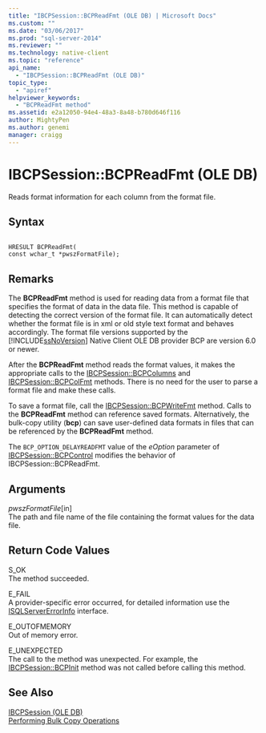 ```yaml
---
title: "IBCPSession::BCPReadFmt (OLE DB) | Microsoft Docs"
ms.custom: ""
ms.date: "03/06/2017"
ms.prod: "sql-server-2014"
ms.reviewer: ""
ms.technology: native-client
ms.topic: "reference"
api_name: 
  - "IBCPSession::BCPReadFmt (OLE DB)"
topic_type: 
  - "apiref"
helpviewer_keywords: 
  - "BCPReadFmt method"
ms.assetid: e2a12050-94e4-48a3-8a48-b780d646f116
author: MightyPen
ms.author: genemi
manager: craigg
---
```

# IBCPSession::BCPReadFmt (OLE DB)
  Reads format information for each column from the format file.  
  
## Syntax  
  
```  
  
HRESULT BCPReadFmt(   
const wchar_t *pwszFormatFile);  
```  
  
## Remarks  
 The **BCPReadFmt** method is used for reading data from a format file that specifies the format of data in the data file. This method is capable of detecting the correct version of the format file. It can automatically detect whether the format file is in xml or old style text format and behaves accordingly. The format file versions supported by the [!INCLUDE[ssNoVersion](../../includes/ssnoversion-md.md)] Native Client OLE DB provider BCP are version 6.0 or newer.  
  
 After the **BCPReadFmt** method reads the format values, it makes the appropriate calls to the [IBCPSession::BCPColumns](ibcpsession-bcpcolumns-ole-db.md) and [IBCPSession::BCPColFmt](ibcpsession-bcpcolfmt-ole-db.md) methods. There is no need for the user to parse a format file and make these calls.  
  
 To save a format file, call the [IBCPSession::BCPWriteFmt](ibcpsession-bcpwritefmt-ole-db.md) method. Calls to the **BCPReadFmt** method can reference saved formats. Alternatively, the bulk-copy utility (**bcp**) can save user-defined data formats in files that can be referenced by the **BCPReadFmt** method.  
  
 The `BCP_OPTION_DELAYREADFMT` value of the *eOption* parameter of [IBCPSession::BCPControl](ibcpsession-bcpcontrol-ole-db.md) modifies the behavior of IBCPSession::BCPReadFmt.  
  
## Arguments  
 *pwszFormatFile*[in]  
 The path and file name of the file containing the format values for the data file.  
  
## Return Code Values  
 S_OK  
 The method succeeded.  
  
 E_FAIL  
 A provider-specific error occurred, for detailed information use the [ISQLServerErrorInfo](../../database-engine/dev-guide/isqlservererrorinfo-ole-db.md) interface.  
  
 E_OUTOFMEMORY  
 Out of memory error.  
  
 E_UNEXPECTED  
 The call to the method was unexpected. For example, the [IBCPSession::BCPInit](ibcpsession-bcpinit-ole-db.md) method was not called before calling this method.  
  
## See Also  
 [IBCPSession &#40;OLE DB&#41;](ibcpsession-ole-db.md)   
 [Performing Bulk Copy Operations](../native-client/features/performing-bulk-copy-operations.md)  
  
  
